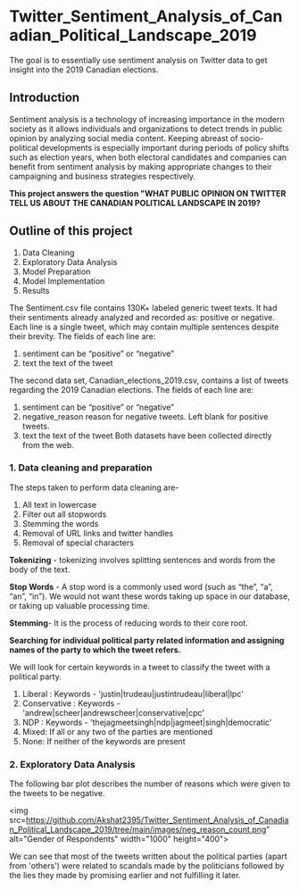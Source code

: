 # Twitter_Sentiment_Analysis_of_Canadian_Political_Landscape_2019

The goal is to essentially use sentiment analysis on Twitter data to get insight into the 2019 Canadian elections.


## Introduction
Sentiment analysis is a technology of increasing importance in the modern society as it allows individuals and organizations to detect trends in public opinion by analyzing social media content. Keeping abreast of socio-political developments is especially important during periods of policy shifts such as election years, when both electoral candidates and companies can benefit from sentiment analysis by making appropriate changes to their campaigning and business strategies respectively.

**This project answers the question "WHAT PUBLIC OPINION ON TWITTER TELL US ABOUT THE CANADIAN POLITICAL LANDSCAPE IN 2019?**

## Outline of this project
1. Data Cleaning
2. Exploratory Data Analysis
3. Model Preparation
4. Model Implementation
5. Results


The Sentiment.csv file contains 130K+ labeled generic tweet texts. It had their sentiments already analyzed and recorded as: positive or negative. Each line is a single tweet, which may contain multiple sentences despite their brevity. The fields of each line are:

1. sentiment can be “positive” or “negative”
2. text the text of the tweet

The second data set, Canadian_elections_2019.csv, contains a list of tweets regarding the 2019 Canadian elections. The fields of each line are:

1. sentiment can be “positive” or “negative”
2. negative_reason reason for negative tweets. Left blank for positive tweets.
3. text the text of the tweet
Both datasets have been collected directly from the web.


### 1. Data cleaning and preparation

The steps taken to perform data cleaning are- 
1. All text in lowercase
2. Filter out all stopwords
3. Stemming the words
4. Removal of URL links and twitter handles
5. Removal of special characters

**Tokenizing** - tokenizing involves splitting sentences and words from the body of the text.

**Stop Words** - A stop word is a commonly used word (such as “the”, “a”, “an”, “in”). We would not want these words taking up space in our database, or taking up valuable processing time.

**Stemming**- It is the process of reducing words to their core root.

**Searching for individual political party related information and assigning names of the party to which the tweet refers.**

We will look for certain keywords in a tweet to classify the tweet with a political party.

1. Liberal : Keywords - 'justin|trudeau|justintrudeau|liberal|lpc'
2. Conservative : Keywords - 'andrew|scheer|andrewscheer|conservative|cpc'
3. NDP : Keywords - 'thejagmeetsingh|ndp|jagmeet|singh|democratic'
4. Mixed: If all or any two of the parties are mentioned
5. None: If neither of the keywords are present


### 2. Exploratory Data Analysis

The following bar plot describes the number of reasons which were given to the tweets to be negative. 

<img src=https://github.com/Akshat2395/Twitter_Sentiment_Analysis_of_Canadian_Political_Landscape_2019/tree/main/images/neg_reason_count.png" alt="Gender of Respondents" width="1000" height="400">

We can see that most of the tweets written about the political parties (apart from 'others') were related to scandals made by the politicians followed by the lies they made by promising earlier and not fulfilling it later.
